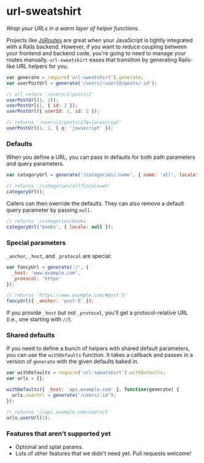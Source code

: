 # url-sweatshirt

*Wrap your URLs in a warm layer of helper functions.*

Projects like [JsRoutes] are great when your JavaScript is tightly integrated
with a Rails backend. However, if you want to reduce coupling between your
frontend and backend code, you're going to need to manage your routes manually.
`url-sweatshirt` eases that transition by generating Rails-like URL helpers for
you.

``` javascript
var generate = require('url-sweatshirt').generate;
var userPostUrl = generate('/users/:userId/posts/:id');

// all return '/users/1/posts/2'
userPostUrl(1, 2));
userPostUrl(1, { id: 2 });
userPostUrl({ userId: 1, id: 2 });

// returns '/users/1/posts/2?q=javascript'
userPostUrl(1, 2, { q: 'javascript' });
```

### Defaults

When you define a URL, you can pass in defaults for both path parameters and
query parameters.

``` javascript
var categoryUrl = generate('/categories/:name', { name: 'all', locale: 'en' });

// returns '/categories/all?locale=en'
categoryUrl();
```

Callers can then override the defaults. They can also remove a default query
parameter by passing `null`.

``` javascript
// returns '/categories/books'
categoryUrl('books', { locale: null });
```

### Special parameters

`_anchor`, `_host`, and `_protocol` are special:

``` javascript
var fancyUrl = generate('/', {
  _host: 'www.example.com',
  _protocol: 'https'
});

// returns 'https://www.example.com/#post-5'
fancyUrl({ _anchor: 'post-5' });
```

If you provide `_host` but not `_protocol`, you'll get a protocol-relative URL
(i.e., one starting with `//`).

### Shared defaults

If you need to define a bunch of helpers with shared default parameters, you
can use the `withDefaults` function. It takes a callback and passes in a
version of `generate` with the given defaults baked in.

``` javascript
var withDefaults = require('url-sweatshirt').withDefaults;
var urls = {};

withDefaults({ _host: 'api.example.com' }, function(generate) {
  urls.userUrl = generate('/users/:id');
});

// returns '//api.example.com/users/1'
urls.userUrl(1);
```

### Features that aren't supported yet

* Optional and splat params.
* Lots of other features that we didn't need yet. Pull requests welcome!

[JsRoutes]: https://github.com/railsware/js-routes
